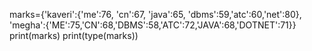 marks={'kaveri':{'me':76, 'cn':67, 'java':65, 'dbms':59,'atc':60,'net':80}, 'megha':{'ME':75,'CN':68,'DBMS':58,'ATC':72,'JAVA':68,'DOTNET':71}}
print(marks) 
print(type(marks))
